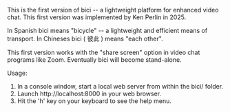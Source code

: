 This is the first version of bici -- a lightweight platform for enhanced video chat.
This first version was implemented by Ken Perlin in 2025.

In Spanish bici means "bicycle" -- a lightweight and efficient means of transport.
In Chineses bici ( 彼此 ) means "each other".

This first version works with the "share screen" option in video chat programs like Zoom.
Eventually bici will become stand-alone.

Usage:
1. In a console window, start a local web server from within the bici/ folder.
2. Launch http://localhost:8000 in your web browser.
3. Hit the 'h' key on your keyboard to see the help menu.
